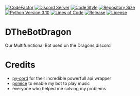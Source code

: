 [![CodeFactor](https://www.codefactor.io/repository/github/dragons-dev/dthebotdragon/badge)](https://www.codefactor.io/repository/github/dragons-dev/dthebotdragon)
[![Discord Server](https://img.shields.io/discord/578446945425555464)](https://discord.com/invite/bd8vUQd)
[![Code Style](https://img.shields.io/badge/code%20style-black-%23000)](https://github.com/psf/black)
[![Repository Size](https://img.shields.io/github/languages/code-size/Dragons-Dev/DTheBotDragon)](https://github.com/Dragons-Dev/DTheBotDragon)
[![Python Version 3.10](https://img.shields.io/badge/python-3.10-brightgreen)](https://python.org)
[![Lines of Code](https://img.shields.io/tokei/lines/github/Dragons-Dev/DTheBotDragon)](https://github.com/Dragons-Dev/DTheBotDragon)
[![Release](https://img.shields.io/github/v/release/Dragons-Dev/DTheBotDragon?include_prereleases)](https://github.com/Dragons-Dev/DTheBotDragon/releases)
[![License](https://img.shields.io/github/license/Dragons-Dev/DTheBotDragon)](https://shields.io)

# DTheBotDragon
Our Multifunctional Bot used on the Dragons discord

# Credits
- [py-cord](https://github.com/Pycord-Development/pycord) for their incredible powerfull api wrapper
- [pomice](https://github.com/cloudwithax/pomice) to enable my bot to play music
- everyone who helped me solving my problems
